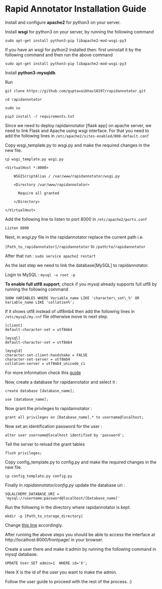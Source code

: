 # Rapid Annotator Installation Guide

Install and configure **apache2** for python3 on your server.

Install **wsgi** for python3 on your server, by running the following command

`sudo apt-get install python3-pip libapache2-mod-wsgi-py3`

If you have an wsgi for python2 installed then: first uninstall it by the
following command and then run the above command

`sudo apt-get install python3-pip libapache2-mod-wsgi-py3`


Install **python3-mysqldb**.

Run

`git clone https://github.com/guptavaibhav18197/rapidannotator.git`

`cd rapidannotator`

`sudo su`

`pip3 install -r requirements.txt`


Since we need to deploy rapidannotator [flask app] on apache server, we need to link Flask and Apache using wsgi interface. For that you need to add the following lines in `/etc/apache2/sites-enabled/000-default.conf`

Copy wsgi_template.py to wsgi.py and make the required changes in the new file.

`cp wsgi_template.py wsgi.py`

```
<VirtualHost *:8000>

    WSGIScriptAlias / /var/www/rapidannotator/wsgi.py

    <Directory /var/www/rapidannotator>

      Require all granted

    </Directory>

</VirtualHost>
```

Add the following line to listen to port 8000 in `/etc/apache2/ports.conf`

```Listen 8000```


Next, in _wsgi.py_ file in the rapidannotator replace the current path i.e.

`[Path_to_rapidannotator]/rapidannotator` to `/path/to/rapidannotator`

After that run : `sudo service apache2 restart`

As the last step we need to link the database[MySQL] to rapidannotator.

Login to MySQL : `mysql -u root -p`

**To enable full utf8 support**, check if you mysql already supports full utf8 by running the following command

`SHOW VARIABLES WHERE Variable_name LIKE 'character\_set\_%' OR Variable_name LIKE 'collation%';`

If it shows utf8 instead of utf8mb4 then add the following lines in `/etc/mysql/my.cnf` file otherwise move to next step.

```
[client]
default-character-set = utf8mb4

[mysql]
default-character-set = utf8mb4

[mysqld]
character-set-client-handshake = FALSE
character-set-server = utf8mb4
collation-server = utf8mb4_unicode_ci
```

For more information check this [guide](https://mathiasbynens.be/notes/mysql-utf8mb4)

Now, create a database for rapidannotator and select it :

`create database [database_name];`

`use [database_name];`

Now grant the privileges to rapidannotator :

`grant all privileges on [Database_name].* to username@localhost;`

Now set an identification password for the user :

`alter user username@localhost identified by 'password';`

Tell the server to reload the grant tables

`flush privileges;`

Copy config_template.py to config.py and make the required changes in the new file.

`cp config_template.py config.py`

Finally in _rapidannotator/config.py_ update the database uri :

`SQLALCHEMY_DATABASE_URI = 'mysql://username:password@localhost/[Database_name]'`

Run the following in the directory where rapidannotator is kept.

`mkdir -p [Path_to_storage_directory]`

Change [this line](https://github.com/guptavaibhav18197/rapidannotator/blob/master/rapidannotator/config_template.py#L9) accordingly.


After running the above steps you should be able to access the interface at http://localhost:8000/frontpage/ in your browser.

Create a user there and make it admin by running the following command in mysql database.

`UPDATE User SET admin=1  WHERE id='X';`

Here X is the id of the user you want to make the admin.

Follow the user guide to proceed with the rest of the process. :)

